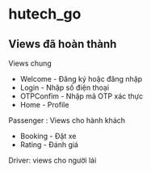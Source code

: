 # hutech_go

## Views đã hoàn thành
Views chung
- Welcome - Đăng ký hoặc đăng nhập
- Login - Nhập số điện thoại
- OTPConfỉm - Nhập mã OTP xác thực
- Home - Profile

Passenger : Views cho hành khách
- Booking -  Đặt xe
- Rating - Đánh giá


Driver: views cho người lái
